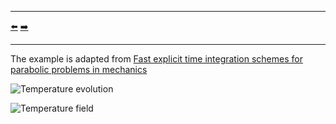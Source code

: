 ***
[⬅️](../002/README.md "Previous example")
[➡️](../README.md "Go up one directory level")
***

The example is adapted from [Fast explicit time integration schemes for parabolic problems in mechanics](https://doi.org/10.1002/nme.7477)

![Temperature evolution](Temperature_evolution.png)

![Temperature field](temperature.png)
